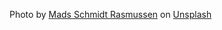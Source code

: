 Photo by <a href="https://unsplash.com/@mvds?utm_source=unsplash&utm_medium=referral&utm_content=creditCopyText">Mads Schmidt Rasmussen</a> on <a href="https://unsplash.com/?utm_source=unsplash&utm_medium=referral&utm_content=creditCopyText">Unsplash</a>
  
